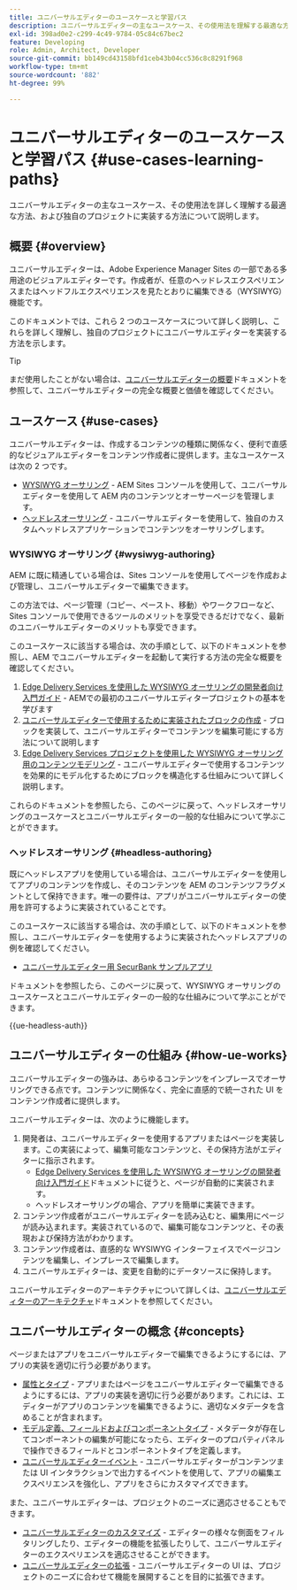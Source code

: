 ```yaml
---
title: ユニバーサルエディターのユースケースと学習パス
description: ユニバーサルエディターの主なユースケース、その使用法を理解する最適な方法、および独自のプロジェクトに実装する方法について説明します。
exl-id: 398ad0e2-c299-4c49-9784-05c84c67bec2
feature: Developing
role: Admin, Architect, Developer
source-git-commit: bb149cd43158bfd1ceb43b04cc536c8c8291f968
workflow-type: tm+mt
source-wordcount: '882'
ht-degree: 99%

---
```


# ユニバーサルエディターのユースケースと学習パス {#use-cases-learning-paths}

ユニバーサルエディターの主なユースケース、その使用法を詳しく理解する最適な方法、および独自のプロジェクトに実装する方法について説明します。

## 概要 {#overview}

ユニバーサルエディターは、Adobe Experience Manager Sites の一部である多用途のビジュアルエディターです。作成者が、任意のヘッドレスエクスペリエンスまたはヘッドフルエクスペリエンスを見たとおりに編集できる（WYSIWYG）機能です。

このドキュメントでは、これら 2 つのユースケースについて詳しく説明し、これらを詳しく理解し、独自のプロジェクトにユニバーサルエディターを実装する方法を示します。

>[!TIP]
>
>まだ使用したことがない場合は、[ユニバーサルエディターの概要](/help/implementing/universal-editor/introduction.md)ドキュメントを参照して、ユニバーサルエディターの完全な概要と価値を確認してください。

## ユースケース {#use-cases}

ユニバーサルエディターは、作成するコンテンツの種類に関係なく、便利で直感的なビジュアルエディターをコンテンツ作成者に提供します。主なユースケースは次の 2 つです。

* [WYSIWYG オーサリング](#wysiwyg-authoring) - AEM Sites コンソールを使用して、ユニバーサルエディターを使用して AEM 内のコンテンツとオーサーページを管理します。
* [ヘッドレスオーサリング](#headless-authoring) - ユニバーサルエディターを使用して、独自のカスタムヘッドレスアプリケーションでコンテンツをオーサリングします。

### WYSIWYG オーサリング {#wysiwyg-authoring}

AEM に既に精通している場合は、Sites コンソールを使用してページを作成および管理し、ユニバーサルエディターで編集できます。

この方法では、ページ管理（コピー、ペースト、移動）やワークフローなど、Sites コンソールで使用できるツールのメリットを享受できるだけでなく、最新のユニバーサルエディターのメリットも享受できます。

このユースケースに該当する場合は、次の手順として、以下のドキュメントを参照し、AEM でユニバーサルエディターを起動して実行する方法の完全な概要を確認してください。

1. [Edge Delivery Services を使用した WYSIWYG オーサリングの開発者向け入門ガイド](https://www.aem.live/developer/ue-tutorial) - AEMでの最初のユニバーサルエディタープロジェクトの基本を学びます
1. [ユニバーサルエディターで使用するために実装されたブロックの作成](https://www.aem.live/developer/universal-editor-blocks) - ブロックを実装して、ユニバーサルエディターでコンテンツを編集可能にする方法について説明します
1. [Edge Delivery Services プロジェクトを使用した WYSIWYG オーサリング用のコンテンツモデリング](https://www.aem.live/developer/component-model-definitions) - ユニバーサルエディターで使用するコンテンツを効果的にモデル化するためにブロックを構造化する仕組みについて詳しく説明します。

これらのドキュメントを参照したら、このページに戻って、ヘッドレスオーサリングのユースケースとユニバーサルエディターの一般的な仕組みについて学ぶことができます。

### ヘッドレスオーサリング {#headless-authoring}

既にヘッドレスアプリを使用している場合は、ユニバーサルエディターを使用してアプリのコンテンツを作成し、そのコンテンツを AEM のコンテンツフラグメントとして保持できます。唯一の要件は、アプリがユニバーサルエディターの使用を許可するように実装されていることです。

このユースケースに該当する場合は、次の手順として、以下のドキュメントを参照し、ユニバーサルエディターを使用するように実装されたヘッドレスアプリの例を確認してください。

* [ユニバーサルエディター用 SecurBank サンプルアプリ](/help/implementing/universal-editor/securbank.md)

ドキュメントを参照したら、このページに戻って、WYSIWYG オーサリングのユースケースとユニバーサルエディターの一般的な仕組みについて学ぶことができます。

{{ue-headless-auth}}

## ユニバーサルエディターの仕組み {#how-ue-works}

ユニバーサルエディターの強みは、あらゆるコンテンツをインプレースでオーサリングできる点です。コンテンツに関係なく、完全に直感的で統一された UI をコンテンツ作成者に提供します。

ユニバーサルエディターは、次のように機能します。

1. 開発者は、ユニバーサルエディターを使用するアプリまたはページを実装します。この実装によって、編集可能なコンテンツと、その保持方法がエディターに指示されます。
   * [Edge Delivery Services を使用した WYSIWYG オーサリングの開発者向け入門ガイド](https://www.aem.live/developer/ue-tutorial)ドキュメントに従うと、ページが自動的に実装されます。
   * ヘッドレスオーサリングの場合、アプリを簡単に実装できます。
1. コンテンツ作成者がユニバーサルエディターを読み込むと、編集用にページが読み込まれます。実装されているので、編集可能なコンテンツと、その表現および保持方法がわかります。
1. コンテンツ作成者は、直感的な WYSIWYG インターフェイスでページコンテンツを編集し、インプレースで編集します。
1. ユニバーサルエディターは、変更を自動的にデータソースに保持します。

ユニバーサルエディターのアーキテクチャについて詳しくは、[ユニバーサルエディターのアーキテクチャ](/help/implementing/universal-editor/architecture.md)ドキュメントを参照してください。

## ユニバーサルエディターの概念 {#concepts}

ページまたはアプリをユニバーサルエディターで編集できるようにするには、アプリの実装を適切に行う必要があります。

* [属性とタイプ](/help/implementing/universal-editor/attributes-types.md) - アプリまたはページをユニバーサルエディターで編集できるようにするには、アプリの実装を適切に行う必要があります。これには、エディターがアプリのコンテンツを編集できるように、適切なメタデータを含めることが含まれます。
* [モデル定義、フィールドおよびコンポーネントタイプ](/help/implementing/universal-editor/field-types.md) - メタデータが存在してコンポーネントの編集が可能になったら、エディターのプロパティパネルで操作できるフィールドとコンポーネントタイプを定義します。
* [ユニバーサルエディターイベント](/help/implementing/universal-editor/events.md) - ユニバーサルエディターがコンテンツまたは UI インタラクションで出力するイベントを使用して、アプリの編集エクスペリエンスを強化し、アプリをさらにカスタマイズできます。

また、ユニバーサルエディターは、プロジェクトのニーズに適応させることもできます。

* [ユニバーサルエディターのカスタマイズ](/help/implementing/universal-editor/customizing.md) - エディターの様々な側面をフィルタリングしたり、エディターの機能を拡張したりして、ユニバーサルエディターのエクスペリエンスを適応させることができます。
* [ユニバーサルエディターの拡張](/help/implementing/universal-editor/extending.md) - ユニバーサルエディターの UI は、プロジェクトのニーズに合わせて機能を展開することを目的に拡張できます。
